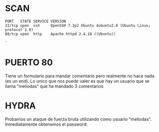 
# SCAN
```
PORT   STATE SERVICE VERSION
22/tcp open  ssh     OpenSSH 7.2p2 Ubuntu 4ubuntu2.8 (Ubuntu Linux; protocol 2.0)
80/tcp open  http    Apache httpd 2.4.18 ((Ubuntu))
```
`
# PUERTO 80
Tiene un formulario para mandar comentario pero realmente no hace nada (es un end). Lo unico que nos puede valer es que hay
un usuario que se llama "meliodas" que ha mandado 3 comentarios

# HYDRA
Probamos un ataque de fuerza bruta utilizando como usuario "meliodas". Inmediatamente obtenemos el password:
```
